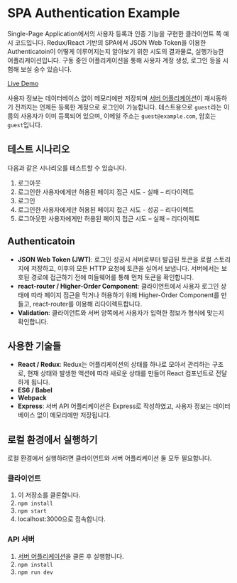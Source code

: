 # SPA Authentication Example

Single-Page Application에서의 사용자 등록과 인증 기능을 구현한 클라이언트 쪽 예시 코드입니다. Redux/React 기반의 SPA에서 JSON Web Token을 이용한 Authenticatoin이 어떻게 이루어지는지 알아보기 위한 시도의 결과물로, 실행가능한 어플리케이션입니다. 구동 중인 어플리케이션을 통해 사용자 계정 생성, 로그인 등을 시험해 보실 숭수 있습니다.

[Live Demo](https://api-example-client.herokuapp.com)

사용자 정보는 데이터베이스 없이 메모리에만 저장되며 [서버 어플리케이션](https://github.com/kimdhoe/api-example-api)이 재시동하기 전까지는 언제든 등록한 계정으로 로그인이 가능합니다. 테스트용으로 `guest`라는 이름의 사용자가 이미 등록되어 있으며, 이메일 주소는 `guest@example.com`, 암호는 `guest`입니다.

## 테스트 시나리오

다음과 같은 시나리오를 테스트할 수 있습니다.

  1. 로그아웃
  2. 로그인한 사용자에게만 허용된 페이지 접근 시도 - 실패 – 리다이렉트
  3. 로그인
  4. 로그인한 사용자에게만 허용된 페이지 접근 시도 - 성공 – 리다이렉트
  5. 로그아웃한 사용자에게만 허용된 페이지 접근 시도 – 실패 – 리다이렉트

## Authenticatoin

- __JSON Web Token (JWT)__: 로그인 성공시 서버로부터 발급된 토큰을 로컬 스토리지에 저장하고, 이후의 모든 HTTP 요청에 토큰을 실어서 보냅니다. 서버에서는 보호된 경로에 접근하기 전에 미들웨어를 통해 먼저 토큰을 확인합니다.
- __react-router / Higher-Order Component__: 클라이언트에서 사용자 로그인 상태에 따라 페이지 접근을 막거나 허용하기 위해 Higher-Order Component를 만들고, react-router를 이용해 리다이렉트합니다.
- __Validation__: 클라이언트와 서버 양쪽에서 사용자가 입력한 정보가 형식에 맞는지 확인합니다.

## 사용한 기술들

- __React / Redux__: Redux는 어플리케이션의 상태를 하나로 모아서 관리하는 구조로, 현재 상태와 발생한 액션에 따라 새로운 상태를 만들어 React 컴포넌트로 전달하게 됩니다.
- __ES6 / Babel__
- __Webpack__
- __Express__: 서버 API 어플리케이션은 Express로 작성하였고, 사용자 정보는 데이터베이스 없이 메모리에만 저장됩니다.

## 로컬 환경에서 실행하기  

로컬 환경에서 실행하려면 클라이언트와 서버 어플리케이션 둘 모두 필요합니다.

### 클라이언트

1. 이 저장소를 클론합니다.
2. `npm install`
3. `npm start`
4. localhost:3000으로 접속합니다.

### API 서버

1. [서버 어플리케이션](https://github.com/kimdhoe/auth-example-api)을 클론 후 실행합니다.
2. `npm install`
3. `npm run dev`